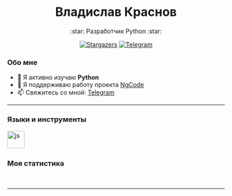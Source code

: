 <div align="center">
  <h1>Владислав Краснов</h1>
  <p>
     :star: Разработчик Python  :star:
  </p>
  <p align="center">
     <a href="https://github.com/NgCodeProj/github-profile-summary-cards/stargazers">
     <img alt="Stargazers" src="https://img.shields.io/github/stars/NgCodeProj/github-profile-summary-cards?style=for-the-badge&logo=github&color=f4dbd6&logoColor=D9E0EE&labelColor=302D41"></a>
     <a href="https://t.me/VKA_MNG">
     <img src="https://img.shields.io/badge/Telegram-blue?style=for-the-badge&logo=telegram&logoColor=white" alt="Telegram"/>
     </a>
  </p>
</div>

### Обо мне
- 🌱 Я активно изучаю **Python**
- 📝 Я поддерживаю работу проекта [NgCode](https://t.me/NgCode)
- 📫 Свяжитесь со мной: [Telegram](https://t.me/VKA_MNG)

---

### Языки и инструменты

<img src="https://cdn.jsdelivr.net/gh/devicons/devicon/icons/python/python-original.svg" title="js" width="40" height="40"/>&nbsp;


### Моя статистика

<div id="stat" align="center">
    <img src="https://github-profile-summary-cards.vercel.app/api/cards/profile-details?username=NgCodeProj&theme=github_dark" alt=""/>
    <img src="https://github-profile-summary-cards.vercel.app/api/cards/most-commit-language?username=NgCodeProj&theme=github_dark" alt=""/>
     <img src="https://github-profile-summary-cards.vercel.app/api/cards/stats?username=NgCodeProj&theme=github_dark" alt=""/>
</div>

---
